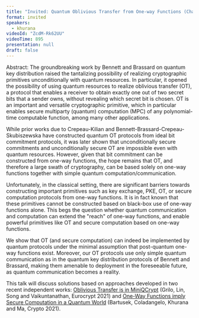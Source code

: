 ```yaml
---
title: "Invited: Quantum Oblivious Transfer from One-way Functions (Chair: Frédéric Dupuis)"
format: invited
speakers:
  - khurana
videoId: "ZcdM-Rk62UU"
videoTime: 895
presentation: null
draft: false
---
```

Abstract: The groundbreaking work by Bennett and Brassard on quantum key distribution raised the tantalizing possibility of realizing cryptographic primitives unconditionally with quantum resources. In particular, it opened the possibility of using quantum resources to realize oblivious transfer (OT), a protocol that enables a receiver to obtain exactly one out of two secret bits that a sender owns, without revealing which secret bit is chosen. OT is an important and versatile cryptographic primitive, which in particular enables secure multiparty (quantum) computation (MPC) of any polynomial-time computable function, among many other applications.

While prior works due to Crepeau-Kilian and Bennett-Brassard-Crepeau-Skubiszewska have constructed quantum OT protocols from ideal bit commitment protocols, it was later shown that unconditionally secure commitments and unconditionally secure OT are impossible even with quantum resources. However, given that bit commitment can be constructed from one-way functions, the hope remains that OT, and therefore a large swath of cryptography, can be based solely on one-way functions together with simple quantum computation/communication.

Unfortunately, in the classical setting, there are significant barriers towards constructing important primitives such as key exchange, PKE, OT, or secure computation protocols from one-way functions. It is in fact known that these primitives cannot be constructed based on black-box use of one-way functions alone. This begs the question whether quantum communication and computation can extend the "reach" of one-way functions, and enable powerful primitives like OT and secure computation based on one-way functions.

We show that OT (and secure computation) can indeed be implemented by quantum protocols under the minimal assumption that post-quantum one-way functions exist. Moreover, our OT protocols use only simple quantum communication as in the quantum key distribution protocols of Bennett and Brassard, making them amenable to deployment in the foreseeable future, as quantum communication becomes a reality.

This talk will discuss solutions based on approaches developed in two recent independent works: <a href="https://eprint.iacr.org/2020/1500" target="_blank">Oblivious Transfer is in MiniQCrypt</a> (Grilo, Lin, Song and Vaikuntanathan, Eurocrypt 2021) and <a href="https://eprint.iacr.org/2020/1487" target="_blank">One-Way Functions imply Secure Computation in a Quantum World</a> (Bartusek, Coladangelo, Khurana and Ma, Crypto 2021).

<!-- fields to use above: -->
<!-- videoId: "Vfl9pPh6ipI" -->
<!-- presentation: "/slides/invited-MargaridaPereira.pdf" -->
